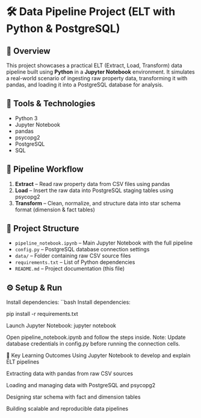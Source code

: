 # 🛠️ Data Pipeline Project (ELT with Python & PostgreSQL)

## 🚀 Overview
This project showcases a practical ELT (Extract, Load, Transform) data pipeline built using **Python** in a **Jupyter Notebook** environment. It simulates a real-world scenario of ingesting raw property data, transforming it with pandas, and loading it into a PostgreSQL database for analysis.

## 🧰 Tools & Technologies
- Python 3  
- Jupyter Notebook  
- pandas  
- psycopg2  
- PostgreSQL  
- SQL  

## 🔁 Pipeline Workflow
1. **Extract** – Read raw property data from CSV files using pandas  
2. **Load** – Insert the raw data into PostgreSQL staging tables using psycopg2  
3. **Transform** – Clean, normalize, and structure data into star schema format (dimension & fact tables)

## 📂 Project Structure
- `pipeline_notebook.ipynb` – Main Jupyter Notebook with the full pipeline  
- `config.py` – PostgreSQL database connection settings  
- `data/` – Folder containing raw CSV source files  
- `requirements.txt` – List of Python dependencies  
- `README.md` – Project documentation (this file)

## ⚙️ Setup & Run

Install dependencies:
``bash
Install dependencies:

pip install -r requirements.txt

Launch Jupyter Notebook:
jupyter notebook

Open pipeline_notebook.ipynb and follow the steps inside.
Note: Update database credentials in config.py before running the connection cells.


🎯 Key Learning Outcomes
Using Jupyter Notebook to develop and explain ELT pipelines

Extracting data with pandas from raw CSV sources

Loading and managing data with PostgreSQL and psycopg2

Designing star schema with fact and dimension tables

Building scalable and reproducible data pipelines
